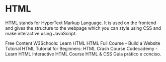 # HTML

HTML stands for HyperText Markup Language. It is used on the frontend and gives the structure to the webpage which you can style using CSS and make interactive using JavaScript.

<ResourceGroupTitle>Free Content</ResourceGroupTitle>
<BadgeLink badgeText='Read' href='https://www.w3schools.com/html/html_intro.asp'>W3Schools: Learn HTML</BadgeLink>
<BadgeLink badgeText='Course' colorScheme='green' href='https://www.youtube.com/watch?v=pQN-pnXPaVg'>HTML Full Course - Build a Website Tutorial</BadgeLink>
<BadgeLink badgeText='Course' colorScheme='green' href='https://www.youtube.com/watch?v=qz0aGYrrlhU'>HTML Tutorial for Beginners: HTML Crash Course</BadgeLink>
<BadgeLink badgeText='Course' colorScheme='green' href='https://www.codecademy.com/learn/learn-html'>Codecademy - Learn HTML</BadgeLink>
<BadgeLink badgeText='Course' colorScheme='green' href='https://github.com/denysdovhan/learnyouhtml'>Interactive HTML Course</BadgeLink>
<BadgeLink badgeText='Course' colorScheme='green' href='[https://github.com/denysdovhan/learnyouhtml](http://devfuria.com.br/html-css/)'>HTML & CSS
Guia prático e conciso.</BadgeLink>

